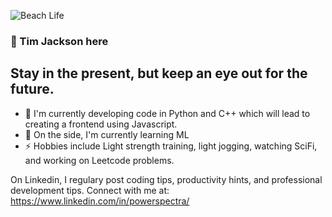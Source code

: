 ![Beach Life](IMG_1862.png)

### 👋 Tim Jackson here
## Stay in the present, but keep an eye out for the future.

- 🔭 I'm currently developing code in Python and C++ which will lead to creating a frontend using Javascript.
- 🌱 On the side, I'm currently learning ML
- ⚡ Hobbies include Light strength training, light jogging, watching SciFi, and working on Leetcode problems.


On Linkedin, I regulary post coding tips, productivity hints, and professional development tips.  Connect with me at:  https://www.linkedin.com/in/powerspectra/

<!--
**powerspectra/powerspectra** is a ✨ _special_ ✨ repository because its `README.md` (this file) appears on your GitHub profile.

Here are some ideas to get you started:

### Hi there 👋
- 🔭 I’m currently working on ...
🌱 I’m currently learning Machine Learning,
- 👯 I’m looking to collaborate on ...
- 🤔 I’m looking for help with ...
- 💬 Ask me about ...
- 📫 How to reach me: ...
- 😄 Pronouns: ...
- ⚡ Fun fact: ...
-->

